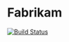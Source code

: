 # Fabrikam

[![Build Status](https://nikhiltestmanager.visualstudio.com/BuildProject/_apis/build/status/BuildProject-CI%20(1))](https://nikhiltestmanager.visualstudio.com/BuildProject/_build/latest?definitionId=21)
